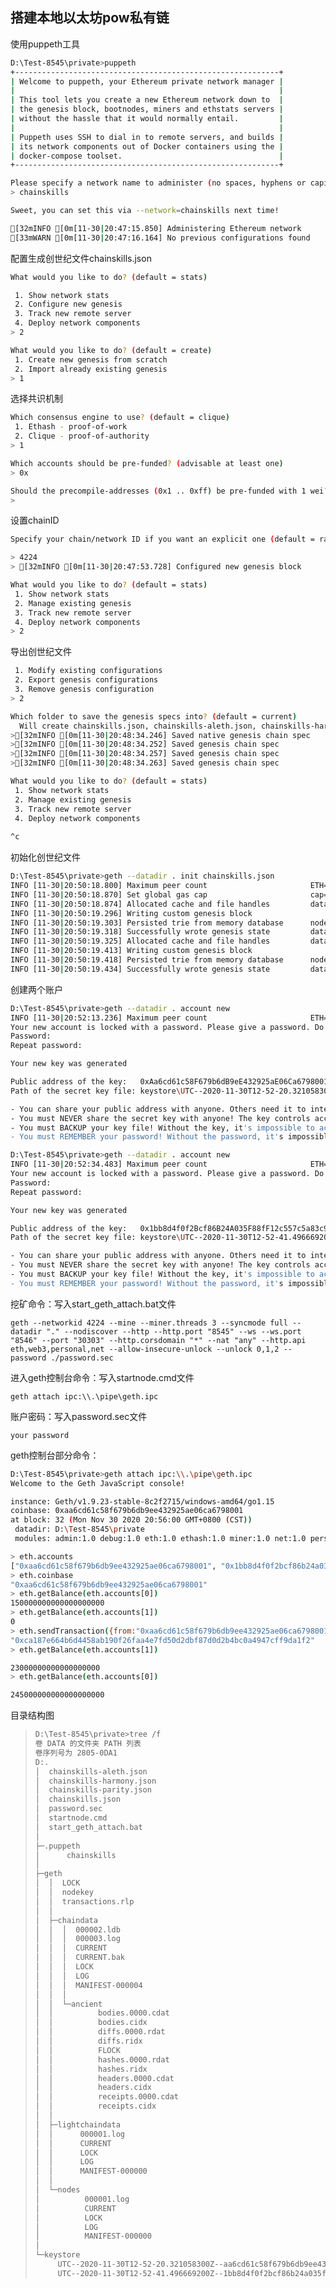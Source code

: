 ## 搭建本地以太坊pow私有链

使用puppeth工具
```bash
D:\Test-8545\private>puppeth
+-----------------------------------------------------------+
| Welcome to puppeth, your Ethereum private network manager |
|                                                           |
| This tool lets you create a new Ethereum network down to  |
| the genesis block, bootnodes, miners and ethstats servers |
| without the hassle that it would normally entail.         |
|                                                           |
| Puppeth uses SSH to dial in to remote servers, and builds |
| its network components out of Docker containers using the |
| docker-compose toolset.                                   |
+-----------------------------------------------------------+

Please specify a network name to administer (no spaces, hyphens or capital letters please)
> chainskills

Sweet, you can set this via --network=chainskills next time!

[32mINFO [0m[11-30|20:47:15.850] Administering Ethereum network           [32mname[0m=chainskills
[33mWARN [0m[11-30|20:47:16.164] No previous configurations found         [33mpath[0m=.puppeth\chainskills
```

配置生成创世纪文件chainskills.json
```bash
What would you like to do? (default = stats)

 1. Show network stats
 2. Configure new genesis
 3. Track new remote server
 4. Deploy network components
> 2

What would you like to do? (default = create)
 1. Create new genesis from scratch
 2. Import already existing genesis
> 1
```

选择共识机制
```bash
Which consensus engine to use? (default = clique)
 1. Ethash - proof-of-work
 2. Clique - proof-of-authority
> 1

Which accounts should be pre-funded? (advisable at least one)
> 0x

Should the precompile-addresses (0x1 .. 0xff) be pre-funded with 1 wei? (advisable yes)
>
```

设置chainID
```bash
Specify your chain/network ID if you want an explicit one (default = random)

> 4224
> [32mINFO [0m[11-30|20:47:53.728] Configured new genesis block

What would you like to do? (default = stats)
 1. Show network stats
 2. Manage existing genesis
 3. Track new remote server
 4. Deploy network components
> 2
```

导出创世纪文件
```bash
 1. Modify existing configurations
 2. Export genesis configurations
 3. Remove genesis configuration
> 2

Which folder to save the genesis specs into? (default = current)
  Will create chainskills.json, chainskills-aleth.json, chainskills-harmony.json, chainskills-parity.json
>[32mINFO [0m[11-30|20:48:34.246] Saved native genesis chain spec          [32mpath[0m=chainskills.json
>[32mINFO [0m[11-30|20:48:34.252] Saved genesis chain spec                 [32mclient[0m=aleth [32mpath[0m=chainskills-aleth.json
>[32mINFO [0m[11-30|20:48:34.257] Saved genesis chain spec                 [32mclient[0m=parity [32mpath[0m=chainskills-parity.json
>[32mINFO [0m[11-30|20:48:34.263] Saved genesis chain spec                 [32mclient[0m=harmony [32mpath[0m=chainskills-harmony.json

What would you like to do? (default = stats)
 1. Show network stats
 2. Manage existing genesis
 3. Track new remote server
 4. Deploy network components
 
^c
```

初始化创世纪文件

```bash
D:\Test-8545\private>geth --datadir . init chainskills.json
INFO [11-30|20:50:18.800] Maximum peer count                       ETH=50 LES=0 total=50
INFO [11-30|20:50:18.870] Set global gas cap                       cap=25000000
INFO [11-30|20:50:18.874] Allocated cache and file handles         database=D:\Test-8545\private\geth\chaindata cache=16.00MiB handles=16
INFO [11-30|20:50:19.296] Writing custom genesis block
INFO [11-30|20:50:19.303] Persisted trie from memory database      nodes=354 size=50.23KiB time="975µs" gcnodes=0 gcsize=0.00B gctime=0s livenodes=1 livesize=0.00B
INFO [11-30|20:50:19.318] Successfully wrote genesis state         database=chaindata                           hash="be770e…95d9c2"
INFO [11-30|20:50:19.325] Allocated cache and file handles         database=D:\Test-8545\private\geth\lightchaindata cache=16.00MiB handles=16
INFO [11-30|20:50:19.413] Writing custom genesis block
INFO [11-30|20:50:19.418] Persisted trie from memory database      nodes=354 size=50.23KiB time=1.0101ms gcnodes=0 gcsize=0.00B gctime=0s livenodes=1 livesize=0.00B
INFO [11-30|20:50:19.434] Successfully wrote genesis state         database=lightchaindata                           hash="be770e…95d9c2"
```

创建两个账户
```bash
D:\Test-8545\private>geth --datadir . account new
INFO [11-30|20:52:13.236] Maximum peer count                       ETH=50 LES=0 total=50
Your new account is locked with a password. Please give a password. Do not forget this password.
Password:
Repeat password:

Your new key was generated

Public address of the key:   0xAa6cd61c58F679b6dB9eE432925aE06Ca6798001
Path of the secret key file: keystore\UTC--2020-11-30T12-52-20.321058300Z--aa6cd61c58f679b6db9ee432925ae06ca6798001

- You can share your public address with anyone. Others need it to interact with you.
- You must NEVER share the secret key with anyone! The key controls access to your funds!
- You must BACKUP your key file! Without the key, it's impossible to access account funds!
- You must REMEMBER your password! Without the password, it's impossible to decrypt the key!

D:\Test-8545\private>geth --datadir . account new
INFO [11-30|20:52:34.483] Maximum peer count                       ETH=50 LES=0 total=50
Your new account is locked with a password. Please give a password. Do not forget this password.
Password:
Repeat password:

Your new key was generated

Public address of the key:   0x1bb8d4f0f2Bcf86B24A035F88fF12c557c5a83c9
Path of the secret key file: keystore\UTC--2020-11-30T12-52-41.496669200Z--1bb8d4f0f2bcf86b24a035f88ff12c557c5a83c9

- You can share your public address with anyone. Others need it to interact with you.
- You must NEVER share the secret key with anyone! The key controls access to your funds!
- You must BACKUP your key file! Without the key, it's impossible to access account funds!
- You must REMEMBER your password! Without the password, it's impossible to decrypt the key!
```

挖矿命令：写入start_geth_attach.bat文件
```shell
geth --networkid 4224 --mine --miner.threads 3 --syncmode full --datadir "." --nodiscover --http --http.port "8545" --ws --ws.port "8546" --port "30303" --http.corsdomain "*" --nat "any" --http.api eth,web3,personal,net --allow-insecure-unlock --unlock 0,1,2 --password ./password.sec
```

进入geth控制台命令：写入startnode.cmd文件
```shell
geth attach ipc:\\.\pipe\geth.ipc
```

账户密码：写入password.sec文件
```text
your password
```

geth控制台部分命令：
```bash
D:\Test-8545\private>geth attach ipc:\\.\pipe\geth.ipc
Welcome to the Geth JavaScript console!

instance: Geth/v1.9.23-stable-8c2f2715/windows-amd64/go1.15
coinbase: 0xaa6cd61c58f679b6db9ee432925ae06ca6798001
at block: 32 (Mon Nov 30 2020 20:56:00 GMT+0800 (CST))
 datadir: D:\Test-8545\private
 modules: admin:1.0 debug:1.0 eth:1.0 ethash:1.0 miner:1.0 net:1.0 personal:1.0 rpc:1.0 txpool:1.0 web3:1.0

> eth.accounts
["0xaa6cd61c58f679b6db9ee432925ae06ca6798001", "0x1bb8d4f0f2bcf86b24a035f88ff12c557c5a83c9"]
> eth.coinbase
"0xaa6cd61c58f679b6db9ee432925ae06ca6798001"
> eth.getBalance(eth.accounts[0])
150000000000000000000
> eth.getBalance(eth.accounts[1])
0
> eth.sendTransaction({from:"0xaa6cd61c58f679b6db9ee432925ae06ca6798001",to:"0x1bb8d4f0f2bcf86b24a035f88ff12c557c5a83c9",value:web3.toWei(23,'ether')})
"0xca187e664b6d4458ab190f26faa4e7fd50d2dbf87d0d2b4bc0a4947cff9da1f2"
> eth.getBalance(eth.accounts[1])

23000000000000000000
> eth.getBalance(eth.accounts[0])

245000000000000000000
```

目录结构图
> ```bash
> D:\Test-8545\private>tree /f
> 卷 DATA 的文件夹 PATH 列表
> 卷序列号为 2805-0DA1
> D:.
> │  chainskills-aleth.json
> │  chainskills-harmony.json
> │  chainskills-parity.json
> │  chainskills.json
> │  password.sec
> │  startnode.cmd
> │  start_geth_attach.bat
> │
> ├─.puppeth
> │      chainskills
> │
> ├─geth
> │  │  LOCK
> │  │  nodekey
> │  │  transactions.rlp
> │  │
> │  ├─chaindata
> │  │  │  000002.ldb
> │  │  │  000003.log
> │  │  │  CURRENT
> │  │  │  CURRENT.bak
> │  │  │  LOCK
> │  │  │  LOG
> │  │  │  MANIFEST-000004
> │  │  │
> │  │  └─ancient
> │  │          bodies.0000.cdat
> │  │          bodies.cidx
> │  │          diffs.0000.rdat
> │  │          diffs.ridx
> │  │          FLOCK
> │  │          hashes.0000.rdat
> │  │          hashes.ridx
> │  │          headers.0000.cdat
> │  │          headers.cidx
> │  │          receipts.0000.cdat
> │  │          receipts.cidx
> │  │
> │  ├─lightchaindata
> │  │      000001.log
> │  │      CURRENT
> │  │      LOCK
> │  │      LOG
> │  │      MANIFEST-000000
> │  │
> │  └─nodes
> │          000001.log
> │          CURRENT
> │          LOCK
> │          LOG
> │          MANIFEST-000000
> │
> └─keystore
>      UTC--2020-11-30T12-52-20.321058300Z--aa6cd61c58f679b6db9ee432925ae06ca6798001
>      UTC--2020-11-30T12-52-41.496669200Z--1bb8d4f0f2bcf86b24a035f88ff12c557c5a83c9
> ```
>
> 

